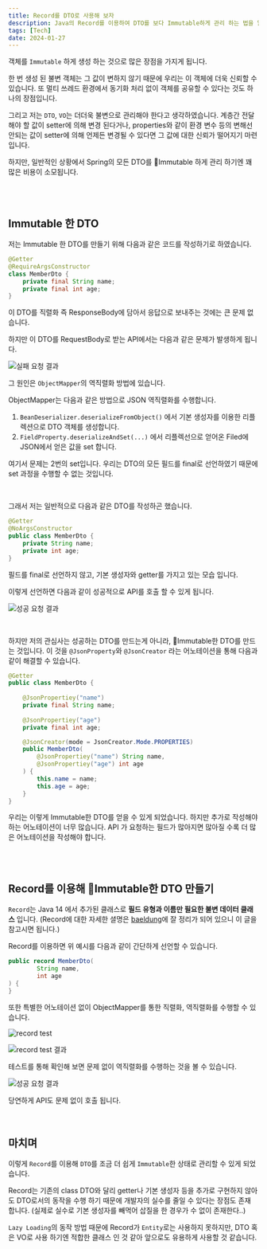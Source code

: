 ```yaml
---
title: Record를 DTO로 사용해 보자
description: Java의 Record를 이용하여 DTO를 보다 Immutable하게 관리 하는 법을 알아보자.
tags: [Tech]
date: 2024-01-27
---
```


객체를 `Immutable` 하게 생성 하는 것으로 많은 장점을 가지게 됩니다.

한 번 생성 된 불변 객체는 그 값이 변하지 않기 때문에 우리는 이 객체에 더욱 신뢰할 수 있습니다. 또 멀티 쓰레드 환경에서 동기화 처리 없이 객체를 공유할 수 있다는 것도 하나의 장점입니다.

그리고 저는 `DTO`, `VO`는 더더욱 불변으로 관리해야 한다고 생각하였습니다. 계층간 전달해야 할 값이 setter에 의해 변경 된다거나, properties와 같이 환경 변수 등의 변해선 안되는 값이 setter에 의해 언제든 변경될 수 있다면 그 값에 대한 신뢰가 떨어지기 마련입니다.

하지만, 일반적인 상황에서 Spring의 모든 DTO를 Immutable 하게 관리 하기엔 꽤 많은 비용이 소모됩니다.

<br>
<br>

## Immutable 한 DTO


저는 Immutable 한 DTO를 만들기 위해 다음과 같은 코드를 작성하기로 하였습니다.

~~~java
@Getter
@RequireArgsConstructor
class MemberDto {
	private final String name;
	private final int age;
}
~~~

이 DTO를 직렬화 즉 ResponseBody에 담아서 응답으로 보내주는 것에는 큰 문제 없습니다.

하지만 이 DTO를 RequestBody로 받는 API에서는 다음과 같은 문제가 발생하게 됩니다.

![실패 요청 결과](https://github.com/wwan13/wwan13.github.io/assets/64270501/cb6edc01-bce4-4a58-9c7b-e0d8e23a1ddf)

그 원인은 `ObjectMapper`의 역직렬화 방법에 있습니다.

ObjectMapper는 다음과 같은 방법으로 JSON 역직렬화를 수행합니다.
1. `BeanDeserializer.deserializeFromObject()` 에서 기본 생성자를 이용한 리플렉션으로 DTO 객체를 생성합니다.
2. `FieldProperty.deserializeAndSet(...)` 에서 리플렉선으로 얻어온 Filed에 JSON에서 얻은 값을 set 합니다. 

여기서 문제는 2번의 set입니다. 우리는 DTO의 모든 필드를 final로 선언하였기 때문에 set 과정을 수행할 수 없는 것입니다.

<br>

그래서 저는 일반적으로 다음과 같은 DTO를 작성하곤 했습니다.

~~~java
@Getter
@NoArgsConstructor
public class MemberDto {
	private String name;
	private int age;
}
~~~

필드를 final로 선언하지 않고, 기본 생성자와 getter를 가지고 있는 모습 입니다.

이렇게 선언하면 다음과 같이 성공적으로 API를 호출 할 수 있게 됩니다.

![성공 요청 결과](https://github.com/wwan13/wwan13.github.io/assets/64270501/1b4a1473-5075-4f93-8ec1-4e255e6ce5e9)

<br>

하지만 저의 관심사는 성공하는 DTO를 만드는게 아니라, Immutable한 DTO를 만드는 것입니다.
이 것을 `@JsonProperty`와 `@JsonCreator` 라는 어노테이션을 통해 다음과 같이 해결할 수 있습니다.

~~~java
@Getter
public class MemberDto {
	
	@JsonPropertiey("name")
	private final String name;
	
	@JsonPropertiey("age")
	private final int age;

	@JsonCreator(mode = JsonCreator.Mode.PROPERTIES)
	public MemberDto(
		@JsonPropertiey("name") String name,
		@JsonPropertiey("age") int age
	) {
		this.name = name;
		this.age = age;
	}
}
~~~

우리는 이렇게 Immutable한 DTO를 얻을 수 있게 되었습니다.
하지만 추가로 작성해야 하는 어노테이션이 너무 많습니다. API 가 요청하는 필드가 많아지면 많아질 수록 더 많은 어노테이션을 작성해야 합니다.

<br>
<br>

## Record를 이용해 Immutable한 DTO 만들기

`Record`는 Java 14 에서 추가된 클래스로 **필드 유형과 이름만 필요한 불변 데이터 클래스** 입니다.
(Record에 대한 자세한 셜명은 [baeldung](https://www.baeldung.com/java-record-keyword)에 잘 정리가 되어 있으니 이 글을 참고시면 됩니다.)

Record를 이용하면 위 예시를 다음과 같이 간단하게 선언할 수 있습니다.

~~~java
public record MemberDto(
		String name, 
		int age
) {
}
~~~

또한 특별한 어노테이션 없이 ObjectMapper를 통한 직렬화, 역직렬화를 수행할 수 있습니다.

![record test](https://github.com/wwan13/wwan13.github.io/assets/64270501/bd74c519-2bf6-40c6-80dc-259d897b84e3)

![record test 결과](https://github.com/wwan13/wwan13.github.io/assets/64270501/3fac391a-efa9-41d2-94be-f6d859499645)

테스트를 통해 확인해 보면 문제 없이 역직렬화를 수행하는 것을 볼 수 있습니다.

![성공 요청 결과](https://github.com/wwan13/wwan13.github.io/assets/64270501/1b4a1473-5075-4f93-8ec1-4e255e6ce5e9)

당연하게 API도 문제 없이 호출 됩니다.

<br>

## 마치며

이렇게 `Record`를 이용해 `DTO`를 조금 더 쉽게 `Immutable`한 상태로 관리할 수 있게 되었습니다.

Record는 기존의 class DTO와 달리 getter나 기본 생성자 등을 추가로 구현하지 않아도 DTO로서의  동작을 수행 하기 때문에 개발자의 실수를 줄일 수 있다는 장점도 존재 합니다.
(실제로 실수로 기본 생성자를 빼먹어 삽질을 한 경우가 수 없이 존재한다..)

`Lazy Loading`의 동작 방법 때문에 Record가 `Entity`로는 사용하지 못하지만, DTO 혹은 VO로 사용 하기엔 적합한 클래스 인 것 같아 앞으로도 유용하게 사용할 것 같습니다.